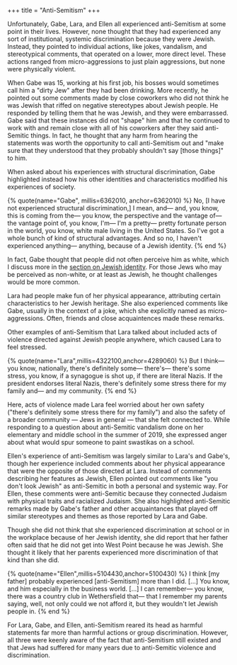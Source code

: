 +++
title = "Anti-Semitism"
+++

Unfortunately, Gabe, Lara, and Ellen all experienced anti-Semitism at some point in their lives.
However, none thought that they had experienced any sort of institutional, systemic discrimination because they were Jewish.
Instead, they pointed to individual actions, like jokes, vandalism, and stereotypical comments, that operated on a lower, more direct level.
These actions ranged from micro-aggressions to just plain aggressions, but none were physically violent.

When Gabe was 15, working at his first job, his bosses would sometimes call him a "dirty Jew" after they had been drinking.
More recently, he pointed out some comments made by close coworkers who did not think he was Jewish that riffed on negative stereotypes about Jewish people.
He responded by telling them that he was Jewish, and they were embarrassed.
Gabe said that these instances did not "shape" him and that he continued to work with and remain close with all of his coworkers after they said anti-Semitic things.
In fact, he thought that any harm from hearing the statements was worth the opportunity to call anti-Semitism out and "make sure that they understood that they probably shouldn't say [those things]" to him.

When asked about his experiences with structural discrimination, Gabe highlighted instead how his other identities and characteristics modified his experiences of society.

{% quote(name="Gabe", millis=6362010, anchor=6362010) %}
No, [I have not experienced structural discrimination,] I mean, and— and, you know, this is coming from the— you know, the perspective and the vantage of— the vantage point of, you know, I'm— I'm a pretty— pretty fortunate person in the world, you know, white male living in the United States. So I've got a whole bunch of kind of structural advantages. And so no, I haven't experienced anything— anything, because of a Jewish identity.
{% end %}

In fact, Gabe thought that people did not often perceive him as white, which I discuss more in the [section on Jewish identity](@/sections/identity.md).
For those Jews who may be perceived as non-white, or at least as Jewish, he thought challenges would be more common.

Lara had people make fun of her physical appearance, attributing certain characteristics to her Jewish heritage.
She also experienced comments like Gabe, usually in the context of a joke, which she explicitly named as micro-aggressions.
Often, friends and close acquaintences made these remarks.

Other examples of anti-Semitism that Lara talked about included acts of violence directed against Jewish people anywhere, which caused Lara to feel stressed.

{% quote(name="Lara",millis=4322100,anchor=4289060) %}
But I think— you know, nationally, there's definitely some— there's— there's some stress, you know, if a synagogue is shot up, if there are literal Nazis. If the president endorses literal Nazis, there's definitely some stress there for my family and— and my community.
{% end %}

Here, acts of violence made Lara feel worried about her own safety ("there's definitely some stress there for my family") and also the safety of a broader community — Jews in general — that she felt connected to.
While responding to a question about anti-Semitic vandalism done on her elementary and middle school in the summer of 2019, she expressed anger about what would spur someone to paint swastikas on a school.

Ellen's experience of anti-Semitism was largely similar to Lara's and Gabe's, though her experience included comments about her physical appearance that were the opposite of those directed at Lara.
Instead of comments describing her features as Jewish, Ellen pointed out comments like "you don't look Jewish" as anti-Semitic in both a personal and systemic way.
For Ellen, these comments were anti-Semitic because they connected Judaism with physical traits and racialized Judaism.
She also highlighted anti-Semitic remarks made by Gabe's father and other acquaintances that played off similar stereotypes and themes as those reported by Lara and Gabe.

Though she did not think that she experienced discrimination at school or in the workplace because of her Jewish identity, she did report that her father often said that he did not get into West Point because he was Jewish.
She thought it likely that her parents experienced more discrimination of that kind than she did.

{% quote(name="Ellen",millis=5104430,anchor=5100430) %}
I think [my father] probably experienced [anti-Semitism] more than I did. [...] You know, and him especially in the business world. [...] I can remember— you know, there was a country club in Wethersfield that— that I remember my parents saying, well, not only could we not afford it, but they wouldn't let Jewish people in.
{% end %}

For Lara, Gabe, and Ellen, anti-Semitism reared its head as harmful statements far more than harmful actions or group discrimination.
However, all three were keenly aware of the fact that anti-Semitism still existed and that Jews had suffered for many years due to anti-Semitic violence and discrimination.
